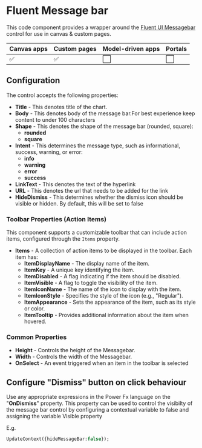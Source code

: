 # Fluent Message bar

This code component provides a wrapper around the [Fluent UI Messagebar](https://react.fluentui.dev/?path=/docs/components-messagebar--docs#intent) control for use in canvas & custom pages.

| Canvas apps | Custom pages | Model-driven apps | Portals |
| ----------- | ------------ | ----------------- | ------- |
| ✅           | ✅            | ⬜                 | ⬜       |

## Configuration

The control accepts the following properties:

 - **Title** - This denotes title of the chart.
 - **Body** - This denotes body of the message bar.For best experience keep content to under 100 characters
 - **Shape** - This denotes the shape of the message bar (rounded, square):
   - **rounded**
   - **square**
 - **Intent** - This determines the message type, such as informational, success, warning, or error:
   - **info**
   - **warning**
   - **error**
   - **success**
 - **LinkText** - This denotes the text of the hyperlink
  - **URL** - This denotes the url that needs to be added for the link
  - **HideDismiss** - This determines whether the dismiss icon should be visible or hidden. By default, this will be set to false

### Toolbar Properties (Action Items)

This component supports a customizable toolbar that can include action items, configured through the `Items` property.

- **Items** - A collection of action items to be displayed in the toolbar. Each item has:
  - **ItemDisplayName** - The display name of the item.
  - **ItemKey** - A unique key identifying the item.
  - **ItemDisabled** - A flag indicating if the item should be disabled.
  - **ItemVisible** - A flag to toggle the visibility of the item.
  - **ItemIconName** - The name of the icon to display with the item.
  - **ItemIconStyle** - Specifies the style of the icon (e.g., "Regular").
  - **ItemAppearance** - Sets the appearance of the item, such as its style or color.
  - **ItemTooltip** - Provides additional information about the item when hovered.

### Common Properties

- **Height** - Controls the height of the Messagebar.
- **Width** - Controls the width of the Messagebar.
- **OnSelect** - An event triggered when an item in the toolbar is selected

## Configure "Dismiss" button on click behaviour
Use any appropriate expressions in the Power Fx language on the "**OnDismiss**" property. This property can be used to control the visibilty of the message bar control by configuring a contextual variable to false and assigning the variable Visible property

E.g.
```vb
UpdateContext({hideMessageBar:false});
```